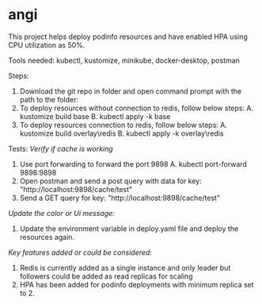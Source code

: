 # angi
This project helps deploy podinfo resources and have enabled HPA using CPU utilization as 50%.

Tools needed: kubectl, kustomize, minikube, docker-desktop, postman

Steps:
1. Download the git repo in folder and open command prompt with the path to the folder:
2. To deploy resources without connection to redis, follow below steps:
A. kustomize build base
B. kubectl apply -k base
3. To deploy resources connection to redis, follow below steps:
A. kustomize build overlay\redis
B. kubectl apply -k overlay\redis


Tests:
*Verify if cache is working*
1. Use port forwarding to forward the port 9898
A.  kubectl port-forward <pod-name> 9898:9898
2. Open postman and send a post query with data for key: "http://localhost:9898/cache/test"
3. Send a GET query for key: "http://localhost:9898/cache/test"

*Update the color or Ui message:*
1. Update the environment variable in deploy.yaml file and deploy the resources again.

*Key features added or could be considered:*
1. Redis is currently added as a single instance and only leader but followers could be added as read replicas for scaling
2. HPA has been added for podinfo deployments with minimum replica set to 2.


